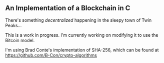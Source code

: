 ## An Implementation of a Blockchain in C

There's something *decentralized* happening in the sleepy town of Twin Peaks...

This is a work in progress. I'm currently working on modifying it to use the Bitcoin model. 

I'm using Brad Conte's implementation of SHA-256, which can be found at https://github.com/B-Con/crypto-algorithms
